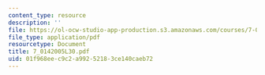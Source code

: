 ```yaml
---
content_type: resource
description: ''
file: https://ol-ocw-studio-app-production.s3.amazonaws.com/courses/7-014-introductory-biology-spring-2005/01f968eec9c2a99252183ce140caeb72_7_0142005L30.pdf
file_type: application/pdf
resourcetype: Document
title: 7_0142005L30.pdf
uid: 01f968ee-c9c2-a992-5218-3ce140caeb72
---
```

